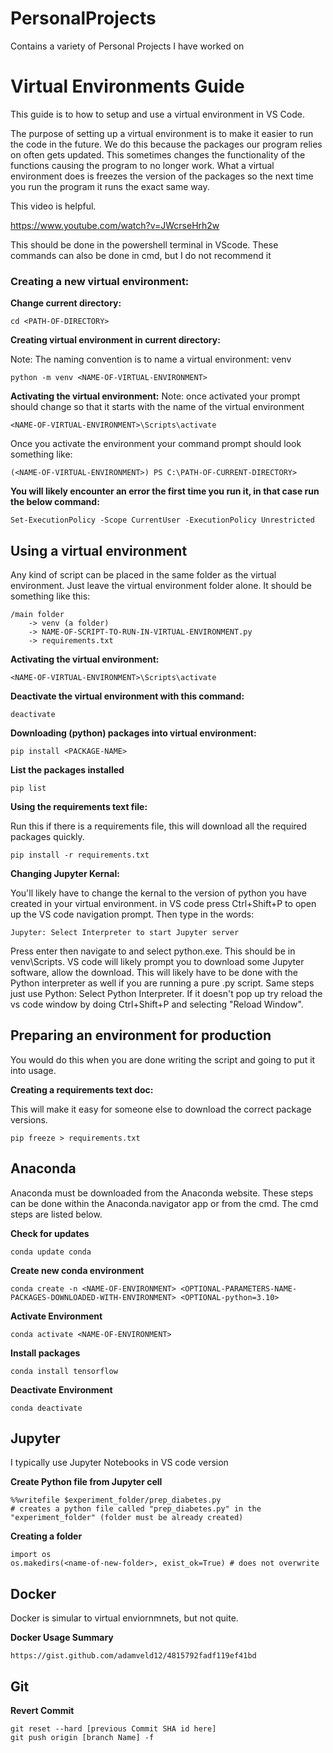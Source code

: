 # PersonalProjects
 Contains a variety of Personal Projects I have worked on

# Virtual Environments Guide
This guide is to how to setup and use a virtual environment in VS Code.

The purpose of setting up a virtual environment is to make it easier to run the code in the future.
We do this because the packages our program relies on often gets updated.
This sometimes changes the functionality of the functions causing the program to no longer work.
What a virtual environment does is freezes the version of the packages so the next time you run the program it runs the exact same way.

This video is helpful.

https://www.youtube.com/watch?v=JWcrseHrh2w

This should be done in the powershell terminal in VScode. These commands can also be done in cmd, but I do not recommend it

### Creating a new virtual environment:

**Change current directory:**

    cd <PATH-OF-DIRECTORY>

**Creating virtual environment in current directory:**

Note: The naming convention is to name a virtual environment: venv

    python -m venv <NAME-OF-VIRTUAL-ENVIRONMENT>

**Activating the virtual environment:**
Note: once activated your prompt should change so that it starts with the name of the virtual environment

    <NAME-OF-VIRTUAL-ENVIRONMENT>\Scripts\activate

Once you activate the environment your command prompt should look something like:

    (<NAME-OF-VIRTUAL-ENVIRONMENT>) PS C:\PATH-OF-CURRENT-DIRECTORY> 

**You will likely encounter an error the first time you run it, in that case run the below command:**

    Set-ExecutionPolicy -Scope CurrentUser -ExecutionPolicy Unrestricted


## Using a virtual environment
Any kind of script can be placed in the same folder as the virtual environment.
Just leave the virtual environment folder alone.
It should be something like this:

    /main folder
        -> venv (a folder)
        -> NAME-OF-SCRIPT-TO-RUN-IN-VIRTUAL-ENVIRONMENT.py
        -> requirements.txt

**Activating the virtual environment:**

    <NAME-OF-VIRTUAL-ENVIRONMENT>\Scripts\activate

**Deactivate the virtual environment with this command:**

    deactivate

**Downloading (python) packages into virtual environment:**

    pip install <PACKAGE-NAME>

**List the packages installed**

    pip list

**Using the requirements text file:**

Run this if there is a requirements file, this will download all the required packages quickly.

    pip install -r requirements.txt
    
**Changing Jupyter Kernal:**

You'll likely have to change the kernal to the version of python you have created in your virtual environment.  in VS code press Ctrl+Shift+P to open up the VS code navigation prompt. Then type in the words:

    Jupyter: Select Interpreter to start Jupyter server

Press enter then navigate to and select python.exe. This should be in venv\Scripts. VS code will likely prompt you to download some Jupyter software, allow the download. This will likely have to be done with the Python interpreter as well if you are running a pure .py script. Same steps just use Python: Select Python Interpreter. If it doesn't pop up try reload the vs code window by doing Ctrl+Shift+P and selecting "Reload Window".

## Preparing an environment for production
You would do this when you are done writing the script and going to put it into usage.

**Creating a requirements text doc:**

This will make it easy for someone else to download the correct package versions.

    pip freeze > requirements.txt
    
## Anaconda

Anaconda must be downloaded from the Anaconda website. These steps can be done within the Anaconda.navigator app or from the cmd. The cmd steps are listed below.

**Check for updates**

    conda update conda
    
**Create new conda environment**

    conda create -n <NAME-OF-ENVIRONMENT> <OPTIONAL-PARAMETERS-NAME-PACKAGES-DOWNLOADED-WITH-ENVIRONMENT> <OPTIONAL-python=3.10>
    
**Activate Environment**

    conda activate <NAME-OF-ENVIRONMENT>
    
**Install packages**

    conda install tensorflow
    
**Deactivate Environment**

    conda deactivate
    
## Jupyter 

I typically use Jupyter Notebooks in VS code version

**Create Python file from Jupyter cell**

    %%writefile $experiment_folder/prep_diabetes.py
    # creates a python file called "prep_diabetes.py" in the "experiment_folder" (folder must be already created)
    
**Creating a folder**

    import os
    os.makedirs(<name-of-new-folder>, exist_ok=True) # does not overwrite
    
## Docker
    
Docker is simular to virtual enviornmnets, but not quite.

**Docker Usage Summary**

    https://gist.github.com/adamveld12/4815792fadf119ef41bd
    
## Git

**Revert Commit**

    git reset --hard [previous Commit SHA id here]
    git push origin [branch Name] -f
